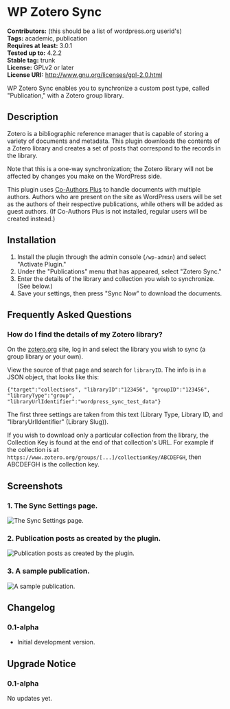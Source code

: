 # WP Zotero Sync #
**Contributors:** (this should be a list of wordpress.org userid's)  
**Tags:** academic, publication  
**Requires at least:** 3.0.1  
**Tested up to:** 4.2.2  
**Stable tag:** trunk  
**License:** GPLv2 or later  
**License URI:** http://www.gnu.org/licenses/gpl-2.0.html  

WP Zotero Sync enables you to synchronize a custom post type, called "Publication," with a Zotero group library.

## Description ##

Zotero is a bibliographic reference manager that is capable of storing
a variety of documents and metadata. This plugin downloads the
contents of a Zotero library and creates a set of posts that
correspond to the records in the library.

Note that this is a one-way synchronization; the Zotero library will
not be affected by changes you make on the WordPress side.

This plugin uses [Co-Authors
Plus](https://wordpress.org/plugins/co-authors-plus/) to handle
documents with multiple authors. Authors who are present on the site
as WordPress users will be set as the authors of their respective
publications, while others will be added as guest authors. (If
Co-Authors Plus is not installed, regular users will be created instead.)

## Installation ##

1. Install the plugin through the admin console (`/wp-admin`) and select "Activate Plugin."
1. Under the "Publications" menu that has appeared, select "Zotero Sync."
1. Enter the details of the library and collection you wish to synchronize. (See below.)
1. Save your settings, then press "Sync Now" to download the documents. 

## Frequently Asked Questions ##

### How do I find the details of my Zotero library? ###

On the [zotero.org](http://www.zotero.org) site, log in and select the
library you wish to sync (a group library or your own).

View the source of that page and search for `libraryID`. The info is
in a JSON object, that looks like this:

```
{"target":"collections", "libraryID":"123456", "groupID":"123456",
"libraryType":"group", "libraryUrlIdentifier":"wordpress_sync_test_data"}
```

The first three settings are taken from this text (Library Type,
Library ID, and "libraryUrlIdentifier" (Library Slug)).

If you wish to download only a particular collection from the library,
the Collection Key is found at the end of that collection's URL. For
example if the collection is at
`https://www.zotero.org/groups/[...]/collectionKey/ABCDEFGH`, then
ABCDEFGH is the collection key.

## Screenshots ##

### 1. The Sync Settings page. ###
![The Sync Settings page.](http://s.wordpress.org/extend/plugins/wp-zotero-sync/screenshot-1.png)

### 2. Publication posts as created by the plugin. ###
![Publication posts as created by the plugin.](http://s.wordpress.org/extend/plugins/wp-zotero-sync/screenshot-2.png)

### 3. A sample publication. ###
![A sample publication.](http://s.wordpress.org/extend/plugins/wp-zotero-sync/screenshot-3.png)


## Changelog ##

### 0.1-alpha ###
* Initial development version.

## Upgrade Notice ##

### 0.1-alpha ###
No updates yet.
